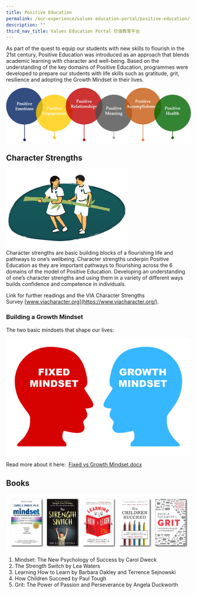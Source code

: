 ```yaml
---
title: Positive Education
permalink: /our-experience/values-education-portal/positive-education/
description: ""
third_nav_title: Values Education Portal 价值教育平台
---
```

As part of the quest to equip our students with new skills to flourish in the 21st century, Positive Education was introduced as an approach that blends academic learning with character and well-being. Based on the understanding of the key domains of Positive Education, programmes were developed to prepare our students with life skills such as gratitude, grit, resilience and adopting the Growth Mindset in their lives.

  

![02_PositiveEducation07.jpg](/images/02_PositiveEducation07.jpg)


## Character Strengths

![02_PositiveEducation_CharacterStrengths.jpg](/images/02_PositiveEducation_CharacterStrengths.jpg)  

Character strengths are basic building blocks of a flourishing life and pathways to one’s wellbeing. Character strengths underpin Positive Education as they are important pathways to flourishing across the 6 domains of the model of Positive Education. Developing an understanding of one’s character strengths and using them in a variety of different ways builds confidence and competence in individuals.
  

Link for further readings and the VIA Character Strengths Survey [www.viacharacter.org](https://www.viacharacter.org/).

  

### Building a Growth Mindset


The two basic mindsets that shape our lives:

  

![02_PositiveEducation05.jpg](/images/02_PositiveEducation05.jpg) 

  

Read more about it here:  [Fixed vs Growth Mindset.docx](https://nanhuahigh-moe-edu-sg-admin.cwp.sg/qql/slot/u528/Fixed%20vs%20Growth%20Mindset.docx)


## Books

![02_PositiveEducation06.jpg](/images/02_PositiveEducation06.jpg)  

  
  

1. Mindset: The New Psychology of Success by Carol Dweck  
2. The Strength Switch by Lea Waters  
3. Learning How to Learn by Barbara Oakley and Terrence Sejnowski  
4. How Children Succeed by Paul Tough  
5. Grit: The Power of Passion and Perseverance by Angela Duckworth